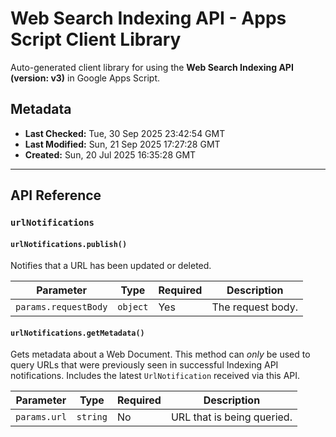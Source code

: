 # Web Search Indexing API - Apps Script Client Library

Auto-generated client library for using the **Web Search Indexing API (version: v3)** in Google Apps Script.

## Metadata

- **Last Checked:** Tue, 30 Sep 2025 23:42:54 GMT
- **Last Modified:** Sun, 21 Sep 2025 17:27:28 GMT
- **Created:** Sun, 20 Jul 2025 16:35:28 GMT



---

## API Reference

### `urlNotifications`

#### `urlNotifications.publish()`

Notifies that a URL has been updated or deleted.

| Parameter | Type | Required | Description |
|---|---|---|---|
| `params.requestBody` | `object` | Yes | The request body. |

#### `urlNotifications.getMetadata()`

Gets metadata about a Web Document. This method can _only_ be used to query URLs that were previously seen in successful Indexing API notifications. Includes the latest `UrlNotification` received via this API.

| Parameter | Type | Required | Description |
|---|---|---|---|
| `params.url` | `string` | No | URL that is being queried. |
